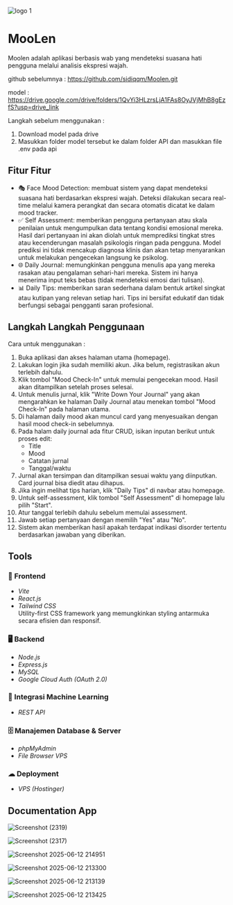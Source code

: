 ![logo 1](https://github.com/user-attachments/assets/7e0c90af-3220-4cf6-870a-10f0fcf960f9)

# MooLen
Moolen adalah aplikasi berbasis wab yang mendeteksi suasana hati pengguna melalui analisis ekspresi wajah.

github sebelumnya : https://github.com/sidiqqm/Moolen.git

model : https://drive.google.com/drive/folders/1QvYi3HLzrsLjA1FAs8OyJVjMhB8gEzfS?usp=drive_link

Langkah sebelum menggunakan : 
1. Download model pada drive
2. Masukkan folder model tersebut ke dalam folder API dan masukkan file .env pada api

## Fitur Fitur
- 🎭 Face Mood Detection: membuat sistem yang dapat mendeteksi suasana hati berdasarkan ekspresi wajah. Deteksi dilakukan secara real-time melalui kamera perangkat dan secara otomatis dicatat ke dalam mood tracker.
- ✅ Self Assessment: memberikan pengguna pertanyaan atau skala penilaian untuk mengumpulkan data tentang kondisi emosional mereka. Hasil dari pertanyaan ini akan diolah untuk memprediksi tingkat stres atau kecenderungan masalah psikologis ringan pada pengguna. Model prediksi ini tidak mencakup diagnosa klinis dan akan tetap menyarankan untuk melakukan pengecekan langsung ke psikolog.
- 🌐 Daily Journal: memungkinkan pengguna menulis apa yang mereka rasakan atau pengalaman sehari-hari mereka. Sistem ini hanya menerima input teks bebas (tidak mendeteksi emosi dari tulisan). 
- 📊 Daily Tips:  memberikan saran sederhana dalam bentuk artikel singkat atau kutipan yang relevan setiap hari. Tips ini bersifat edukatif dan tidak berfungsi sebagai pengganti saran profesional.

## Langkah Langkah Penggunaan
Cara untuk menggunakan : 
1.	Buka aplikasi dan akses halaman utama (homepage).
2.	Lakukan login jika sudah memiliki akun. Jika belum, registrasikan akun terlebih dahulu.
3.	Klik tombol "Mood Check-In" untuk memulai pengecekan mood. Hasil akan ditampilkan setelah proses selesai.
4.	Untuk menulis jurnal, klik "Write Down Your Journal" yang akan mengarahkan ke halaman Daily Journal atau menekan tombol "Mood Check-In" pada halaman utama.
5.	Di halaman daily mood akan muncul card yang menyesuaikan dengan hasil mood check-in sebelumnya.
6.	Pada halam daily journal ada fitur CRUD, isikan inputan berikut untuk proses edit:
    -	Title
    -	Mood
    -	Catatan jurnal
    -	Tanggal/waktu
7.	Jurnal akan tersimpan dan ditampilkan sesuai waktu yang diinputkan. Card journal bisa diedit atau dihapus.
8.	Jika ingin melihat tips harian, klik "Daily Tips" di navbar atau homepage.
9.	Untuk self-assessment, klik tombol "Self Assessment" di homepage lalu pilih "Start".
10.	Atur tanggal terlebih dahulu sebelum memulai assessment.
11.	Jawab setiap pertanyaan dengan memilih "Yes" atau "No".
12.	Sistem akan memberikan hasil apakah terdapat indikasi disorder tertentu berdasarkan jawaban yang diberikan.

## Tools 
### 🔧 Frontend
- *Vite*  
- *React.js*  
- *Tailwind CSS*  
  Utility-first CSS framework yang memungkinkan styling antarmuka secara efisien dan responsif.

### 🖥 Backend
- *Node.js*  
- *Express.js*  
- *MySQL*  
- *Google Cloud Auth (OAuth 2.0)*  

### 🧠 Integrasi Machine Learning
- *REST API*  

### 🗄 Manajemen Database & Server
- *phpMyAdmin* 
- *File Browser VPS*  

### ☁ Deployment
- *VPS (Hostinger)*  

## Documentation App
![Screenshot (2319)](https://github.com/user-attachments/assets/ef47477d-f168-4d97-a0df-a0c63c0d5b61)

![Screenshot (2317)](https://github.com/user-attachments/assets/a20e3001-ce0f-468c-8721-c543aa0e3792)

![Screenshot 2025-06-12 214951](https://github.com/user-attachments/assets/ac334195-ff65-4ddc-9b19-de6a4c0c0e2a)

![Screenshot 2025-06-12 213300](https://github.com/user-attachments/assets/5238bffc-5f29-4df9-a3f7-838a308aec43)

![Screenshot 2025-06-12 213139](https://github.com/user-attachments/assets/a1b7c262-384d-485c-9145-0ceb31f369e4)

![Screenshot 2025-06-12 213425](https://github.com/user-attachments/assets/3e345bdc-2cdf-49a4-ac89-bceb8bda9010)


